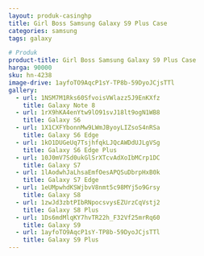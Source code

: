 ```yaml
---
layout: produk-casinghp
title: Girl Boss Samsung Galaxy S9 Plus Case
categories: samsung
tags: galaxy

# Produk
product-title: Girl Boss Samsung Galaxy S9 Plus Case
harga: 90000
sku: hn-4238
image-drive: 1ayfoTO9AqcP1sY-TP8b-59DyoJCjsTTl
gallery:
  - url: 1NSM7M1Rks60SfvoisVWlazz5J9EnKXfz
    title: Galaxy Note 8
  - url: 1rX9hKA4enYtw9lO91svJ18lt9ogN1WB8
    title: Galaxy S6
  - url: 1X1CXFYbonnMw9LWmJByoyLIZsoS4nRSa
    title: Galaxy S6 Edge
  - url: 1kO1DUGeUq7TsjhfqkLJQcAWDdUJLgVSg
    title: Galaxy S6 Edge Plus
  - url: 10J0mV7Sd0ukGlSrXTcvAdXoIbMCrp1DC
    title: Galaxy S7
  - url: 1lAodwhJaLhsaEmfOesAPQSuDbrpHxB0k
    title: Galaxy S7 Edge
  - url: 1eUMpwhdKSWjbvV8nmt5c98MYj5o9Grsy
    title: Galaxy S8
  - url: 1zwJd3zbtPIbRNpocsvysEZUrzCqVstj2
    title: Galaxy S8 Plus
  - url: 1Ds6mdMlqKY7hvTR22h_F32Vf25mrRq60
    title: Galaxy S9
  - url: 1ayfoTO9AqcP1sY-TP8b-59DyoJCjsTTl
    title: Galaxy S9 Plus
---
```


